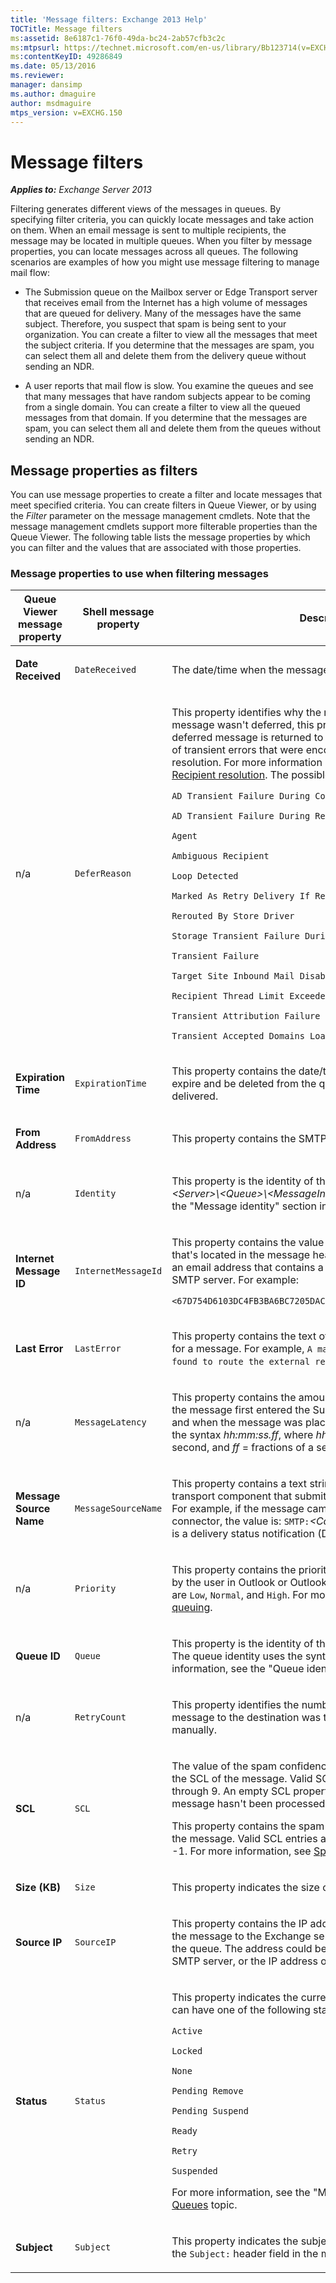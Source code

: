 ```yaml
---
title: 'Message filters: Exchange 2013 Help'
TOCTitle: Message filters
ms:assetid: 8e6187c1-76f0-49da-bc24-2ab57cfb3c2c
ms:mtpsurl: https://technet.microsoft.com/en-us/library/Bb123714(v=EXCHG.150)
ms:contentKeyID: 49286849
ms.date: 05/13/2016
ms.reviewer: 
manager: dansimp
ms.author: dmaguire
author: msdmaguire
mtps_version: v=EXCHG.150
---
```


# Message filters

_**Applies to:** Exchange Server 2013_

Filtering generates different views of the messages in queues. By specifying filter criteria, you can quickly locate messages and take action on them. When an email message is sent to multiple recipients, the message may be located in multiple queues. When you filter by message properties, you can locate messages across all queues. The following scenarios are examples of how you might use message filtering to manage mail flow:

  - The Submission queue on the Mailbox server or Edge Transport server that receives email from the Internet has a high volume of messages that are queued for delivery. Many of the messages have the same subject. Therefore, you suspect that spam is being sent to your organization. You can create a filter to view all the messages that meet the subject criteria. If you determine that the messages are spam, you can select them all and delete them from the delivery queue without sending an NDR.

  - A user reports that mail flow is slow. You examine the queues and see that many messages that have random subjects appear to be coming from a single domain. You can create a filter to view all the queued messages from that domain. If you determine that the messages are spam, you can select them all and delete them from the queues without sending an NDR.

## Message properties as filters

You can use message properties to create a filter and locate messages that meet specified criteria. You can create filters in Queue Viewer, or by using the *Filter* parameter on the message management cmdlets. Note that the message management cmdlets support more filterable properties than the Queue Viewer. The following table lists the message properties by which you can filter and the values that are associated with those properties.

### Message properties to use when filtering messages

<table>
<colgroup>
<col style="width: 33%" />
<col style="width: 33%" />
<col style="width: 33%" />
</colgroup>
<thead>
<tr class="header">
<th>Queue Viewer message property</th>
<th>Shell message property</th>
<th>Description</th>
</tr>
</thead>
<tbody>
<tr class="odd">
<td><p><strong>Date Received</strong></p></td>
<td><p><code>DateReceived</code></p></td>
<td><p>The date/time when the message was placed in the queue.</p></td>
</tr>
<tr class="even">
<td><p>n/a</p></td>
<td><p><code>DeferReason</code></p></td>
<td><p>This property identifies why the message was deferred. If the message wasn't deferred, this property has the value <code>None</code>. A deferred message is returned to the Submission queue because of transient errors that were encountered during recipient resolution. For more information about deferred messages, see <a href="recipient-resolution-exchange-2013-help.md">Recipient resolution</a>. The possible values are:</p>
<p><code>AD Transient Failure During Content Conversion</code></p>
<p><code>AD Transient Failure During Resolve</code></p>
<p><code>Agent</code></p>
<p><code>Ambiguous Recipient</code></p>
<p><code>Loop Detected</code></p>
<p><code>Marked As Retry Delivery If Rejected</code></p>
<p><code>Rerouted By Store Driver</code></p>
<p><code>Storage Transient Failure During Content Conversion</code></p>
<p><code>Transient Failure</code></p>
<p><code>Target Site Inbound Mail Disabled</code></p>
<p><code>Recipient Thread Limit Exceeded</code></p>
<p><code>Transient Attribution Failure</code></p>
<p><code>Transient Accepted Domains Load Failure</code></p></td>
</tr>
<tr class="odd">
<td><p><strong>Expiration Time</strong></p></td>
<td><p><code>ExpirationTime</code></p></td>
<td><p>This property contains the date/time when the message will expire and be deleted from the queue if the message can't be delivered.</p></td>
</tr>
<tr class="even">
<td><p><strong>From Address</strong></p></td>
<td><p><code>FromAddress</code></p></td>
<td><p>This property contains the SMTP address of the sender.</p></td>
</tr>
<tr class="odd">
<td><p>n/a</p></td>
<td><p><code>Identity</code></p></td>
<td><p>This property is the identity of the message in the form of <em>&lt;Server&gt;\&lt;Queue&gt;\&lt;MessageInteger&gt;</em>. For more information see the &quot;Message identity&quot; section in the <a href="queues-exchange-2013-help.md">Queues</a> topic.</p></td>
</tr>
<tr class="even">
<td><p><strong>Internet Message ID</strong></p></td>
<td><p><code>InternetMessageId</code></p></td>
<td><p>This property contains the value of the <code>Message-ID:</code> header field that's located in the message header. The value is expressed as an email address that contains a GUID and the FQDN the sending SMTP server. For example:</p>
<p><code>&lt;67D754D6103DC4FB3BA6BC7205DACABA61231@mailbox01.contoso.com&gt;</code></p></td>
</tr>
<tr class="odd">
<td><p><strong>Last Error</strong></p></td>
<td><p><code>LastError</code></p></td>
<td><p>This property contains the text of the last error that was recorded for a message. For example, <code>A matching connector cannot be found to route the external recipient</code>.</p></td>
</tr>
<tr class="even">
<td><p>n/a</p></td>
<td><p><code>MessageLatency</code></p></td>
<td><p>This property contains the amount of time elapsed between when the message first entered the Submission queue on the server, and when the message was placed in the queue. The value uses the syntax <em>hh:mm:ss.ff</em>, where <em>hh</em> = hour, <em>mm</em> = minute, <em>ss</em> = second, and <em>ff</em> = fractions of a second.</p></td>
</tr>
<tr class="odd">
<td><p><strong>Message Source Name</strong></p></td>
<td><p><code>MessageSourceName</code></p></td>
<td><p>This property contains a text string that indicates the name of the transport component that submitted the message to the queue. For example, if the message came in through a Receive connector, the value is: <code>SMTP:</code><em>&lt;ConnectorName&gt;</em>. If the message is a delivery status notification (DSN), the value is <code>DSN</code>.</p></td>
</tr>
<tr class="even">
<td><p>n/a</p></td>
<td><p><code>Priority</code></p></td>
<td><p>This property contains the priority of the message that's assigned by the user in Outlook or Outlook Web App. The possible values are <code>Low</code>, <code>Normal</code>, and <code>High</code>. For more information, see <a href="priority-queuing-exchange-2013-help.md">Priority queuing</a>.</p></td>
</tr>
<tr class="odd">
<td><p><strong>Queue ID</strong></p></td>
<td><p><code>Queue</code></p></td>
<td><p>This property is the identity of the queue that holds the message. The queue identity uses the syntax <em>&lt;Server&gt;\&lt;Queue&gt;</em>. For more information, see the &quot;Queue identity&quot; section in the <a href="queues-exchange-2013-help.md">Queues</a> topic.</p></td>
</tr>
<tr class="even">
<td><p>n/a</p></td>
<td><p><code>RetryCount</code></p></td>
<td><p>This property identifies the number of times that delivery of the message to the destination was tried, either automatically or manually.</p></td>
</tr>
<tr class="odd">
<td><p><strong>SCL</strong></p></td>
<td><p><code>SCL</code></p></td>
<td><p>The value of the spam confidence level (SCL) property specifies the SCL of the message. Valid SCL entries are integers from 0 through 9. An empty SCL property value indicates that the message hasn't been processed by the Content Filter agent.</p>
<p>This property contains the spam confidence level (SCL) value of the message. Valid SCL entries are integers from 0 through 9 and -1. For more information, see <a href="spam-confidence-level-threshold-exchange-2013-help.md">Spam Confidence Level Threshold</a>.</p></td>
</tr>
<tr class="even">
<td><p><strong>Size (KB)</strong></p></td>
<td><p><code>Size</code></p></td>
<td><p>This property indicates the size of the message.</p></td>
</tr>
<tr class="odd">
<td><p><strong>Source IP</strong></p></td>
<td><p><code>SourceIP</code></p></td>
<td><p>This property contains the IP address of the server that submitted the message to the Exchange server that holds the message in the queue. The address could be the IP address of a remote SMTP server, or the IP address of the local Exchange server.</p></td>
</tr>
<tr class="even">
<td><p><strong>Status</strong></p></td>
<td><p><code>Status</code></p></td>
<td><p>This property indicates the current message status. A message can have one of the following status values:</p>
<p><code>Active</code></p>
<p><code>Locked</code></p>
<p><code>None</code></p>
<p><code>Pending Remove</code></p>
<p><code>Pending Suspend</code></p>
<p><code>Ready</code></p>
<p><code>Retry</code></p>
<p><code>Suspended</code></p>
<p>For more information, see the &quot;Message properties&quot; section in the <a href="queues-exchange-2013-help.md">Queues</a> topic.</p></td>
</tr>
<tr class="odd">
<td><p><strong>Subject</strong></p></td>
<td><p><code>Subject</code></p></td>
<td><p>This property indicates the subject of a message that's found in the <code>Subject:</code> header field in the message header.</p></td>
</tr>
</tbody>
</table>

